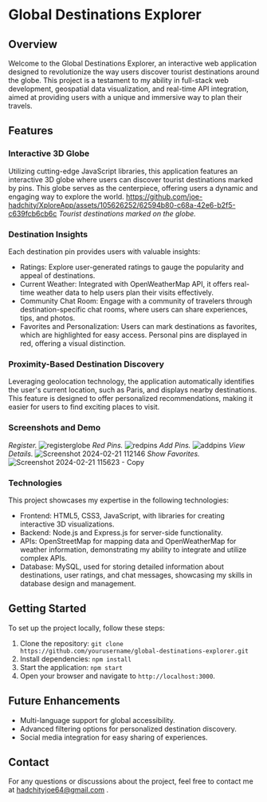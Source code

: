 # Global Destinations Explorer

## Overview

Welcome to the Global Destinations Explorer, an interactive web application designed to revolutionize the way users discover tourist destinations around the globe. This project is a testament to my ability in full-stack web development, geospatial data visualization, and real-time API integration, aimed at providing users with a unique and immersive way to plan their travels.

## Features

### Interactive 3D Globe
Utilizing cutting-edge JavaScript libraries, this application features an interactive 3D globe where users can discover tourist destinations marked by pins. This globe serves as the centerpiece, offering users a dynamic and engaging way to explore the world.
https://github.com/joe-hadchity/XploreApp/assets/105626252/62594b80-c68a-42e6-b2f5-c639fcb6cb6c
*Tourist destinations marked on the globe.*

### Destination Insights
Each destination pin provides users with valuable insights:

- Ratings: Explore user-generated ratings to gauge the popularity and appeal of destinations.
- Current Weather: Integrated with OpenWeatherMap API, it offers real-time weather data to help users plan their visits effectively.
- Community Chat Room: Engage with a community of travelers through destination-specific chat rooms, where users can share experiences, tips, and photos.
- Favorites and Personalization: Users can mark destinations as favorites, which are highlighted for easy access. Personal pins are displayed in red, offering a visual distinction.

### Proximity-Based Destination Discovery
Leveraging geolocation technology, the application automatically identifies the user's current location, such as Paris, and displays nearby destinations. This feature is designed to offer personalized recommendations, making it easier for users to find exciting places to visit.

### Screenshots and Demo
*Register.*
![registerglobe](https://github.com/joe-hadchity/XploreApp/assets/105626252/5e27eda3-0513-48c2-a93e-60d34301b15e)
*Red Pins.*
![redpins](https://github.com/joe-hadchity/XploreApp/assets/105626252/aa3e7a23-9e28-4d64-b327-471d061815b6)
*Add Pins.*
![addpins](https://github.com/joe-hadchity/XploreApp/assets/105626252/07065c31-79ca-48da-929c-a89afeb85fb2)
*View Details.*
![Screenshot 2024-02-21 112146](https://github.com/joe-hadchity/XploreApp/assets/105626252/98d72818-8c9b-4c85-849c-fd1ddb459704)
*Show Favorites.*
![Screenshot 2024-02-21 115623 - Copy](https://github.com/joe-hadchity/XploreApp/assets/105626252/8879d2bd-ef1d-429d-9d4a-70b23ac8b35f)

### Technologies
This project showcases my expertise in the following technologies:

- Frontend: HTML5, CSS3, JavaScript, with libraries for creating interactive 3D visualizations.
- Backend: Node.js and Express.js for server-side functionality.
- APIs: OpenStreetMap for mapping data and OpenWeatherMap for weather information, demonstrating my ability to integrate and utilize complex APIs.
- Database: MySQL, used for storing detailed information about destinations, user ratings, and chat messages, showcasing my skills in database design and management. 

## Getting Started

To set up the project locally, follow these steps:

1. Clone the repository: `git clone https://github.com/yourusername/global-destinations-explorer.git`
2. Install dependencies: `npm install`
3. Start the application: `npm start`
4. Open your browser and navigate to `http://localhost:3000`.

## Future Enhancements

- Multi-language support for global accessibility.
- Advanced filtering options for personalized destination discovery.
- Social media integration for easy sharing of experiences.

## Contact

For any questions or discussions about the project, feel free to contact me at hadchityjoe64@gmail.com .

